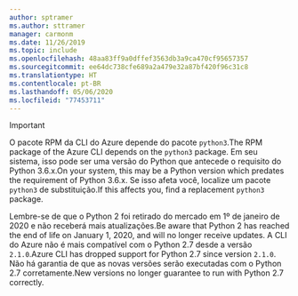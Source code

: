 ```yaml
---
author: sptramer
ms.author: sttramer
manager: carmonm
ms.date: 11/26/2019
ms.topic: include
ms.openlocfilehash: 48aa83ff9a0dffef3563db3a9ca470cf95657357
ms.sourcegitcommit: ee64dc738cfe689a2a479e32a87bf420f96c31c8
ms.translationtype: HT
ms.contentlocale: pt-BR
ms.lasthandoff: 05/06/2020
ms.locfileid: "77453711"
---
```

> [!IMPORTANT]
>
> <span data-ttu-id="08ac8-101">O pacote RPM da CLI do Azure depende do pacote `python3`.</span><span class="sxs-lookup"><span data-stu-id="08ac8-101">The RPM package of the Azure CLI depends on the `python3` package.</span></span> <span data-ttu-id="08ac8-102">Em seu sistema, isso pode ser uma versão do Python que antecede o requisito do Python 3.6.x.</span><span class="sxs-lookup"><span data-stu-id="08ac8-102">On your system, this may be a Python version which predates the requirement of Python 3.6.x.</span></span> <span data-ttu-id="08ac8-103">Se isso afeta você, localize um pacote `python3` de substituição.</span><span class="sxs-lookup"><span data-stu-id="08ac8-103">If this affects you, find a replacement `python3` package.</span></span>
>
> <span data-ttu-id="08ac8-104">Lembre-se de que o Python 2 foi retirado do mercado em 1º de janeiro de 2020 e não receberá mais atualizações.</span><span class="sxs-lookup"><span data-stu-id="08ac8-104">Be aware that Python 2 has reached the end of life on January 1, 2020, and will no longer receive updates.</span></span> <span data-ttu-id="08ac8-105">A CLI do Azure não é mais compatível com o Python 2.7 desde a versão `2.1.0`.</span><span class="sxs-lookup"><span data-stu-id="08ac8-105">Azure CLI has dropped support for Python 2.7 since version `2.1.0`.</span></span> <span data-ttu-id="08ac8-106">Não há garantia de que as novas versões serão executadas com o Python 2.7 corretamente.</span><span class="sxs-lookup"><span data-stu-id="08ac8-106">New versions no longer guarantee to run with Python 2.7 correctly.</span></span>
